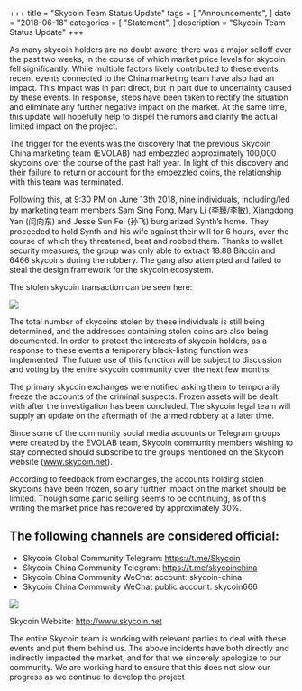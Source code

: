 +++
title = "Skycoin Team Status Update"
tags = [ "Announcements", ]
date = "2018-06-18"
categories = [
     "Statement",
]
description = "Skycoin Team Status Update"
+++

As many skycoin holders are no doubt aware, there was a major selloff over the past two weeks, in the course of which market price levels for skycoin fell significantly. While multiple factors likely contributed to these events, recent events connected to the China marketing team have also had an impact. This impact was in part direct, but in part due to uncertainty caused by these events. In response, steps have been taken to rectify the situation and eliminate any further negative impact on the market. At the same time, this update will hopefully help to dispel the rumors and clarify the actual limited impact on the project. 

The trigger for the events was the discovery that the previous Skycoin China marketing team (EVOLAB) had embezzled approximately 100,000 skycoins over the course of the past half year. In light of this discovery and their failure to return or account for the embezzled coins, the relationship with this team was terminated.

Following this, at 9:30 PM on June 13th 2018, nine individuals, including/led by marketing team members Sam Sing Fong, Mary Li (李臻/李敏), Xiangdong Yan (闫向东) and Jesse Sun Fei (孙飞) burglarized Synth’s home. They proceeded to hold Synth and his wife against their will for 6 hours, over the course of which they threatened, beat and robbed them. Thanks to wallet security measures, the group was only able to extract 18.88 Bitcoin and 6466 skycoins during the robbery. The gang also attempted and failed to steal the design framework for the skycoin ecosystem.

The stolen skycoin transaction can be seen here:

![](/img/skycoin-transaction.jpg)

The total number of skycoins stolen by these individuals is still being determined, and the addresses containing stolen coins are also being documented. In order to protect the interests of skycoin holders, as a response to these events a temporary black-listing function was implemented. The future use of this function will be subject to discussion and voting by the entire skycoin community over the next few months.

The primary skycoin exchanges were notified asking them to temporarily freeze the accounts of the criminal suspects. Frozen assets will be dealt with after the investigation has been concluded. The skycoin legal team will supply an update on the aftermath of the armed robbery at a later time.

Since some of the community social media accounts or Telegram groups were created by the EVOLAB team, Skycoin community members wishing to stay connected should subscribe to the groups mentioned on the Skycoin website (www.skycoin.net).

According to feedback from exchanges, the accounts holding stolen skycoins have been frozen, so any further impact on the market should be limited. Though some panic selling seems to be continuing, as of this writing the market price has recovered by approximately 30%.


## The following channels are considered official:

- Skycoin Global Community Telegram: https://t.me/Skycoin
- Skycoin China Community Telegram: https://t.me/skycoinchina
- Skycoin China Community WeChat account: skycoin-china
- Skycoin China Community WeChat public account: skycoin666

![](/img/skycoin-website.jpg)

Skycoin Website: http://www.skycoin.net

The entire Skycoin team is working with relevant parties to deal with these events and put them behind us. The above incidents have both directly and indirectly impacted the market, and for that we sincerely apologize to our community. We are working hard to ensure that this does not slow our progress as we continue to develop the project